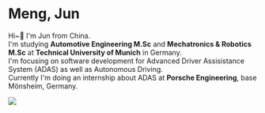 # Meng, Jun
Hi~:wave: I'm Jun from China.  
I'm studying **Automotive Engineering M.Sc** and **Mechatronics & Robotics M.Sc** at **Technical University of Munich** in Germany.  
I'm focusing on software development for Advanced Driver Assisistance System (ADAS) as well as Autonomous Driving.  
Currently I'm doing an internship about ADAS at **Porsche Engineering**, base Mönsheim, Germany.  

<!---
![Anurag's GitHub stats](https://github-readme-stats.vercel.app/api?username=junmeng6025&show_icons=true&hide=prs)
--->

<a href="https://github.com/anuraghazra/github-readme-stats">
  <img align="center" src="https://github-readme-stats.vercel.app/api/pin/?username=junmeng6025&repo=github-readme-stats&layout=compact&hide=jupyter%20notebook" />
</a>

<!-- <img src="tum.jpg" height="250"/>

![Top Langs](https://github-readme-stats.vercel.app/api/top-langs/?username=junmeng6025&layout=compact&hide=jupyter%20notebook)   -->

<!-- I have experience & interest in:
- Application of Deep Learning / CV in Autonomous Driving
- ROS, ROS2 software development
- Stereo depth estimation
- AprilTag detection
- A html beginner, trying to build a personal homepage -->

<!---
junmeng6025/junmeng6025 is a ✨ special ✨ repository because its `README.md` (this file) appears on your GitHub profile.
You can click the Preview link to take a look at your changes.
--->
